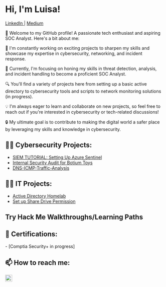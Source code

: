<h1>Hi, I'm Luisa!</h1>

<a href="https://www.linkedin.com/in/luisa-mercer/">LinkedIn </a> | <a href="https://medium.com/@luisam16">Medium </a> 

👋 Welcome to my GitHub profile! 
A passionate tech enthusiast and aspiring SOC Analyst. Here's a bit about me:

🚀 I'm constantly working on exciting projects to sharpen my skills and showcase my expertise in cybersecurity, networking, and incident response.

💼 Currently, I'm focusing on honing my skills in threat detection, analysis, and incident handling to become a proficient SOC Analyst.

🔍 You'll find a variety of projects here from setting up a basic active directory to cybersecurity tools and scripts to network monitoring solutions (in progress).

💡 I'm always eager to learn and collaborate on new projects, so feel free to reach out if you're interested in cybersecurity or tech-related discussions!

🔒 My ultimate goal is to contribute to making the digital world a safer place by leveraging my skills and knowledge in cybersecurity.

<h2>👩‍💻 Cybersecurity Projects:</h2>

 - [SIEM TUTORIAL: Setting Up Azure Sentinel ](https://medium.com/@luisam16/siem-tutorial-settting-up-azure-sentinel-bc63a61f2822)
 - [Internal Security Audit for Botium Toys](https://github.com/mlr16/Cybersecurity-Portfolio)
- [ DNS-ICMP-Traffic-Analysis ](https://github.com/mlr16/DNS-ICMP-Traffic-Analysis)

 
<h2>👩‍💻 IT Projects:</h2>

- [Active Directory Homelab](https://github.com/mlr16/ActiveDirectoryLab)
- [Set up Share Drive Permission](https://medium.com/@luisam16/set-up-share-drive-permissions-47d9e39c2e81)

<h2> Try Hack Me Walkthroughs/Learning Paths </h2>


<h2> 📄 Certifications:</h2>
- [Comptia Security+ in progress]
<h2>📫 How to reach me:</h2>

[<img align="left" alt="LuisaMercer | LinkedIn" width="22px" src="https://cdn.jsdelivr.net/npm/simple-icons@v3/icons/linkedin.svg" />][linkedin]

[linkedin]: (https://www.linkedin.com/in/luisa-mercer/)

<!--
**joshmadakor1/joshmadakor1** is a ✨ _special_ ✨ repository because its `README.md` (this file) appears on your GitHub profile.
